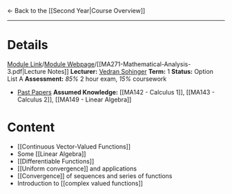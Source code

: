 ← Back to the [[Second Year|Course Overview]]
- - -
# Details
[Module Link](https://courses.warwick.ac.uk/modules/2024/MA271-10)/[Module Webpage](https://warwick.ac.uk/fac/sci/maths/currentstudents/ughandbook/ext/ma271/)/[[MA271-Mathematical-Analysis-3.pdf|Lecture Notes]]
**Lecturer:** [Vedran Sohinger](https://warwick.ac.uk/fac/sci/maths/people/staff/vedran_sohinger/)
**Term:** 1
**Status:** Option List A
**Assessment:** *85%* 2 hour exam, *15%* coursework
- [Past Papers](https://warwick.ac.uk/exampapers?q=MA271)
**Assumed Knowledge:** [[MA142 - Calculus 1]], [[MA143 - Calculus 2]], [[MA149 - Linear Algebra]]
# Content 
- [[Continuous Vector-Valued Functions]]
- Some [[Linear Algebra]]
- [[Differentiable Functions]]
- [[Uniform convergence]] and applications
- [[Convergence]] of sequences and series of functions
- Introduction to [[complex valued functions]]